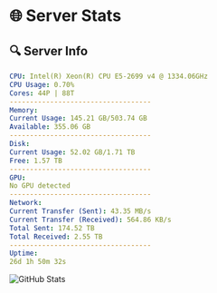 # 🌐 Server Stats
## 🔍 Server Info
```yaml
CPU: Intel(R) Xeon(R) CPU E5-2699 v4 @ 1334.06GHz
CPU Usage: 0.70%
Cores: 44P | 88T
-----------------------------------
Memory:
Current Usage: 145.21 GB/503.74 GB
Available: 355.06 GB
-----------------------------------
Disk:
Current Usage: 52.02 GB/1.71 TB
Free: 1.57 TB
-----------------------------------
GPU:
No GPU detected
-----------------------------------
Network:
Current Transfer (Sent): 43.35 MB/s
Current Transfer (Received): 564.86 KB/s
Total Sent: 174.52 TB
Total Received: 2.55 TB
-----------------------------------
Uptime:
26d 1h 50m 32s
```
![GitHub Stats](https://img.shields.io/badge/Updated-2025-03-06_00:33:50-blue)